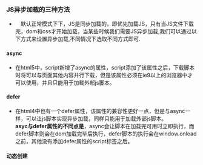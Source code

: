 ### JS异步加载的三种方法
+ 　默认正常模式下下，JS是同步加载的，即优先加载JS，只有当JS文件下载完，dom和css才开始加载，当某些时候我们需要JS异步加载,我们可以通过以下方式来设置异步加载,不同情况下选取不同方式即可.
#### async
+ 在html5中，script新增了async的属性，script添加了该属性之后，下载脚本时将可以与页面其他内容并行下载，但是该属性必须在ie9以上的浏览器中才可以使用，并且只能用于加载外部js脚本。
#### defer
+ 在html4中也有一个defer属性，该属性的兼容性更好一点，但是与async一样，可以让js脚本实现异步加载，同样只能用于加载外部js脚本。  
**asyc与defer属性的不同点是**，async会让脚本在加载完可用时立即执行，而defer脚本则会在dom加载完毕后执行，defer脚本的执行会在window.onload之前，其他没有添加defer属性的script标签之后。    
#### 动态创建<script>标签  
```
 <script type="text/javascript">
  function  addScriptTag(src)(){
    var s = document.createElement('script');
    s.type = 'text/javascript';
    s.src = src;
    document.body.appendChild(s);

    })();
  window.onload = function() {
    addScriptTag("/index.js")
  } 
</script>
```  
 ### CSS3动画 
 **animation**（动画）、**transition**（过渡）、transform（变形）  
 + css过渡中的几个属性：
  1. transform的属性值主要包括旋转(rotate)、扭曲(skew)、缩放(scale)和移动(translate)以及矩阵变形(matrix),transform-origin（X,Y）改变基点。
  2. transform:rotate(30deg),2D旋转，正值为顺时针旋转，负值为逆时针旋转，默认旋转基点是中心点。
  3. transform:skew(30deg,10deg),以x轴为轴线逆时针旋转，以y轴为轴线顺时针旋转。基点默认为中心点。另外还有skewX、skewY，分别用来设置单一方向上的扭曲。
  4. transform：scale（2,1.5），表示在水平方向（X轴）缩放2倍，在垂直方向（Y轴）缩放1.5倍。基本默认为中心点。scaleX(<number>) 、scaleY(<number>)用来分别设置单一方向上的缩放。
  5. transform：translate（100px，20px），表示在水平方向上移动100px；在垂直方向上移动20px，y轴向下为正。translateX、translateY值分别设置单一方向上的位移。  
 + transition  transform可以是transition的transition-property的值。
 ```
  div{
    width:100px;
    height:100px;
    background:blue;
    transition:width 2s;
    -moz-transition:width 2s; /* Firefox 4 */
    -webkit-transition:width 2s; /* Safari and Chrome */
    -o-transition:width 2s; /* Opera */
  }
  div:hover{
    width:300px;
  }
 ```
 + animation 动画  
 ```
  div{
  animation: myfirst;
   @keyframes myfirst
  {
  0%   {background: red;}
  25%  {background: yellow;}
  50%  {background: blue;}
  100% {background: green;}
  }
```
```
 不同点：
 transition只作为一种反应过渡到一个CSS属性已经改变了。一个常见的场景是你使用:hover伪类来改变CSS属性的值；触发一个过渡的另一种方法是使用JavaScript以编程方式添加或删除CSS类来模拟一个CSS属性改变。
animation动画则不需要任何显式的触发。一旦你定义动画,它将自动开始播放。
```


  
 css实现动画：animation transition transform
js实现动画: setInterval setTimeout requestAnimationFrame
### JS动画
+ onmouseover onmouseout 
+ setInterval setTimeout

##### 　css动画与js动画
   1.在性能上会稍微好一些，浏览器会对CSS3的动画做一些优化（比如专门新建一个图层用来跑动画）
　　2.代码相对简单
　　但其缺点也很明显：
　　1.在动画控制上不够灵活
　　2.兼容性不好
　　3.部分动画功能无法实现（如滚动动画，视差滚动等）
　　JavaScript的动画正好弥补了这两个缺点，控制能力很强，可以单帧的控制、变换，同时写得好完全可以兼容IE6，并且功能强大。但想想CSS动画的transform矩阵是C++级的计算，必然要比javascript级的计算要快。另外对库的依赖也是一个很让人头疼的问题。
　　所以，对于一些复杂控制的动画，使用javascript会比较靠谱。而在实现一些小的交互动效的时候，就多考虑考虑CSS吧。  
